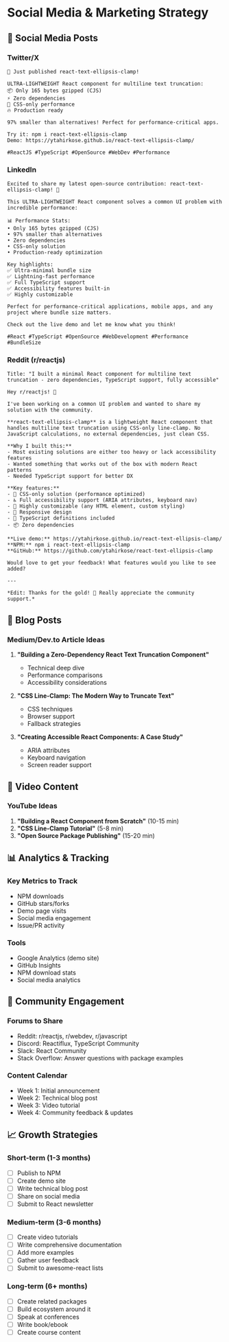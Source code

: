 # Social Media & Marketing Strategy

## 📱 Social Media Posts

### Twitter/X
```
🚀 Just published react-text-ellipsis-clamp! 

ULTRA-LIGHTWEIGHT React component for multiline text truncation:
📦 Only 165 bytes gzipped (CJS)
⚡ Zero dependencies
🎯 CSS-only performance
🔥 Production ready

97% smaller than alternatives! Perfect for performance-critical apps.

Try it: npm i react-text-ellipsis-clamp
Demo: https://ytahirkose.github.io/react-text-ellipsis-clamp/

#ReactJS #TypeScript #OpenSource #WebDev #Performance
```

### LinkedIn
```
Excited to share my latest open-source contribution: react-text-ellipsis-clamp! 🎉

This ULTRA-LIGHTWEIGHT React component solves a common UI problem with incredible performance:

📊 Performance Stats:
• Only 165 bytes gzipped (CJS)
• 97% smaller than alternatives
• Zero dependencies
• CSS-only solution
• Production-ready optimization

Key highlights:
✅ Ultra-minimal bundle size
✅ Lightning-fast performance
✅ Full TypeScript support
✅ Accessibility features built-in
✅ Highly customizable

Perfect for performance-critical applications, mobile apps, and any project where bundle size matters.

Check out the live demo and let me know what you think!

#React #TypeScript #OpenSource #WebDevelopment #Performance #BundleSize
```

### Reddit (r/reactjs)
```
Title: "I built a minimal React component for multiline text truncation - zero dependencies, TypeScript support, fully accessible"

Hey r/reactjs! 👋

I've been working on a common UI problem and wanted to share my solution with the community.

**react-text-ellipsis-clamp** is a lightweight React component that handles multiline text truncation using CSS-only line-clamp. No JavaScript calculations, no external dependencies, just clean CSS.

**Why I built this:**
- Most existing solutions are either too heavy or lack accessibility features
- Wanted something that works out of the box with modern React patterns
- Needed TypeScript support for better DX

**Key features:**
- 🎯 CSS-only solution (performance optimized)
- ♿ Full accessibility support (ARIA attributes, keyboard nav)
- 🎨 Highly customizable (any HTML element, custom styling)
- 📱 Responsive design
- 🔧 TypeScript definitions included
- 📦 Zero dependencies

**Live demo:** https://ytahirkose.github.io/react-text-ellipsis-clamp/
**NPM:** npm i react-text-ellipsis-clamp
**GitHub:** https://github.com/ytahirkose/react-text-ellipsis-clamp

Would love to get your feedback! What features would you like to see added?

---

*Edit: Thanks for the gold! 🙏 Really appreciate the community support.*
```

## 📝 Blog Posts

### Medium/Dev.to Article Ideas

1. **"Building a Zero-Dependency React Text Truncation Component"**
   - Technical deep dive
   - Performance comparisons
   - Accessibility considerations

2. **"CSS Line-Clamp: The Modern Way to Truncate Text"**
   - CSS techniques
   - Browser support
   - Fallback strategies

3. **"Creating Accessible React Components: A Case Study"**
   - ARIA attributes
   - Keyboard navigation
   - Screen reader support

## 🎥 Video Content

### YouTube Ideas
1. **"Building a React Component from Scratch"** (10-15 min)
2. **"CSS Line-Clamp Tutorial"** (5-8 min)
3. **"Open Source Package Publishing"** (15-20 min)

## 📊 Analytics & Tracking

### Key Metrics to Track
- NPM downloads
- GitHub stars/forks
- Demo page visits
- Social media engagement
- Issue/PR activity

### Tools
- Google Analytics (demo site)
- GitHub Insights
- NPM download stats
- Social media analytics

## 🤝 Community Engagement

### Forums to Share
- Reddit: r/reactjs, r/webdev, r/javascript
- Discord: Reactiflux, TypeScript Community
- Slack: React Community
- Stack Overflow: Answer questions with package examples

### Content Calendar
- Week 1: Initial announcement
- Week 2: Technical blog post
- Week 3: Video tutorial
- Week 4: Community feedback & updates

## 📈 Growth Strategies

### Short-term (1-3 months)
- [ ] Publish to NPM
- [ ] Create demo site
- [ ] Write technical blog post
- [ ] Share on social media
- [ ] Submit to React newsletter

### Medium-term (3-6 months)
- [ ] Create video tutorials
- [ ] Write comprehensive documentation
- [ ] Add more examples
- [ ] Gather user feedback
- [ ] Submit to awesome-react lists

### Long-term (6+ months)
- [ ] Create related packages
- [ ] Build ecosystem around it
- [ ] Speak at conferences
- [ ] Write book/ebook
- [ ] Create course content
